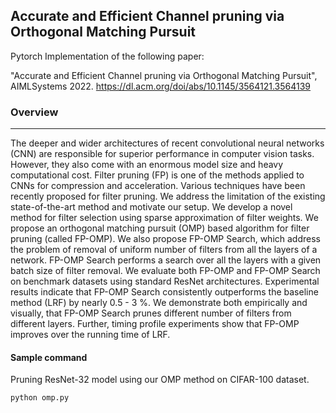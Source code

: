 ##  Accurate and Efficient Channel pruning via Orthogonal Matching Pursuit
Pytorch Implementation of the following paper: 

"Accurate and Efficient Channel pruning via Orthogonal Matching Pursuit", AIMLSystems 2022.
https://dl.acm.org/doi/abs/10.1145/3564121.3564139


### Overview
---
The deeper and wider architectures of recent convolutional neural networks (CNN) are responsible for superior performance in computer vision tasks. However, they also come with an enormous model size and heavy computational cost. Filter pruning (FP) is one of the methods applied to CNNs for compression and acceleration. Various techniques have been  recently proposed for filter pruning. We address the limitation of the existing state-of-the-art method and motivate our setup. We develop a novel method for filter selection using sparse approximation of filter weights. We propose an orthogonal matching pursuit (OMP) based algorithm for filter pruning (called FP-OMP). We also propose FP-OMP Search, which address the problem of removal of uniform number of filters from all the layers of a network. FP-OMP Search performs a search over all the layers with a given batch size of filter removal. We evaluate both FP-OMP and FP-OMP Search on benchmark datasets using standard ResNet architectures. Experimental results indicate that FP-OMP Search consistently outperforms the baseline method (LRF) by nearly 0.5 - 3 %. We demonstrate both empirically and visually, that FP-OMP Search prunes different number of filters from different layers. Further, timing profile experiments show that FP-OMP improves over the running time of LRF.

#### Sample command
Pruning ResNet-32 model using our OMP method on CIFAR-100 dataset.
```
python omp.py
